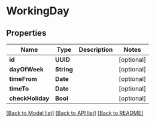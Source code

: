 # WorkingDay

## Properties
Name | Type | Description | Notes
------------ | ------------- | ------------- | -------------
**id** | **UUID** |  | [optional] 
**dayOfWeek** | **String** |  | [optional] 
**timeFrom** | **Date** |  | [optional] 
**timeTo** | **Date** |  | [optional] 
**checkHoliday** | **Bool** |  | [optional] 

[[Back to Model list]](../README.md#documentation-for-models) [[Back to API list]](../README.md#documentation-for-api-endpoints) [[Back to README]](../README.md)


